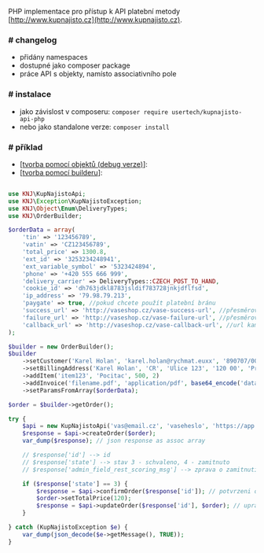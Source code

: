 PHP implementace pro přístup k API platební metody [http://www.kupnajisto.cz](http://www.kupnajisto.cz).

### # changelog
* přidány namespaces
* dostupné jako composer package
* práce API s objekty, namísto associativního pole

### # instalace
* jako závislost v composeru: `composer require usertech/kupnajisto-api-php`
* nebo jako standalone verze: `composer install`

### # příklad

* [[tvorba pomocí objektů (debug verze)](https://github.com/Usertech/Kup-Najisto-API-PHP/blob/master/example.php)]:
* [[tvorba pomocí builderu](https://github.com/Usertech/Kup-Najisto-API-PHP/blob/master/example_builder.php)]:

``` php

use KNJ\KupNajistoApi;
use KNJ\Exception\KupNajistoException;
use KNJ\Object\Enum\DeliveryTypes;
use KNJ\OrderBuilder;

$orderData = array(
	'tin' => '123456789',
	'vatin' => 'CZ123456789',
	'total_price' => 1300.8,
	'ext_id' => '3253234248941',
	'ext_variable_symbol' => '5323424894',
	'phone' => '+420 555 666 999',
	'delivery_carrier' => DeliveryTypes::CZECH_POST_TO_HAND,
	'cookie_id' => 'dh763jdkl8783jsldif783728jnkjdflfsd',
	'ip_address' => '79.98.79.213',
	'paygate' => true, //pokud chcete použít platební bránu
	'success_url' => 'http://vaseshop.cz/vase-success-url', //přesměrovací url při úspěšném zaplacení objednávky
	'failure_url' => 'http://vaseshop.cz/vase-failure-url', //přesměrovací url při neúspěšném zaplacení objednávky
	'callback_url' => 'http://vaseshop.cz/vase-callback-url', //url kam se mají posílat změny o stavu objednávky
);

$builder = new OrderBuilder();
$builder
	->setCustomer('Karel Holan', 'karel.holan@rychmat.euxx', '890707/0029', '100786676', '2024-04-24')
	->setBillingAddress('Karel Holan', 'CR', 'Ulice 123', '120 00', 'Praha')
	->addItem('item123', 'Pocitac', 500, 2)
	->addInvoice('filename.pdf', 'application/pdf', base64_encode('data of some file'))
	->setParamsFromArray($orderData);

$order = $builder->getOrder();

try {
	$api = new KupNajistoApi('vas@email.cz', 'vaseheslo', 'https://app.kupnajisto.cz/');
	$response = $api->createOrder($order);
	var_dump($response); // json response as assoc array

	// $response['id'] --> id
	// $response['state'] --> stav 3 - schvaleno, 4 - zamitnuto
	// $response['admin_field_rest_scoring_msg'] --> zprava o zamitnuti

	if ($response['state'] == 3) {
		$response = $api->confirmOrder($response['id']); // potvrzeni objednavky
		$order->setTotalPrice(120);
		$response = $api->updateOrder($response['id'], $order); // uprava objednavky - zmena ceny
	}

} catch (KupNajistoException $e) {
	var_dump(json_decode($e->getMessage(), TRUE));
}
```
